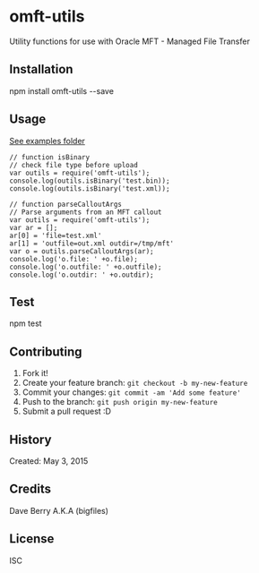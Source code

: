 
# omft-utils

Utility functions for use with Oracle MFT - Managed File Transfer

## Installation

npm install omft-utils --save

## Usage

[See examples folder](examples)

    // function isBinary
    // check file type before upload
    var outils = require('omft-utils');
    console.log(outils.isBinary('test.bin));
    console.log(outils.isBinary('test.xml));

    // function parseCalloutArgs
    // Parse arguments from an MFT callout
    var outils = require('omft-utils');
    var ar = [];
    ar[0] = 'file=test.xml'
    ar[1] = 'outfile=out.xml outdir=/tmp/mft'
    var o = outils.parseCalloutArgs(ar);
    console.log('o.file: ' +o.file);
    console.log('o.outfile: ' +o.outfile);
    console.log('o.outdir: ' +o.outdir);

## Test

npm test

## Contributing

1. Fork it!
2. Create your feature branch: `git checkout -b my-new-feature`
3. Commit your changes: `git commit -am 'Add some feature'`
4. Push to the branch: `git push origin my-new-feature`
5. Submit a pull request :D

## History

Created: May 3, 2015

## Credits

Dave Berry A.K.A (bigfiles)

## License

ISC
